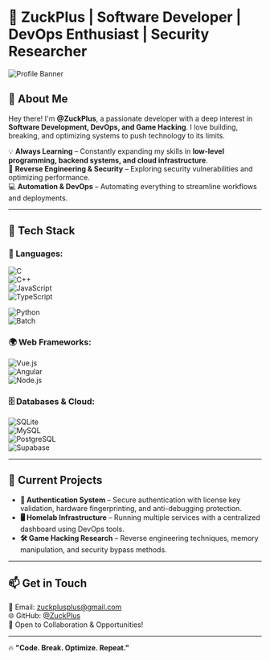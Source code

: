 # 👾 ZuckPlus | Software Developer | DevOps Enthusiast | Security Researcher  

![Profile Banner](https://media.discordapp.net/attachments/1340249663252463656/1353855450528874576/image.png?ex=67e32ba4&is=67e1da24&hm=f1be6237bb018969eb7a8b6de8b9a10851a5ffa38092bb37d9e97cba51e15e81&=&format=webp&quality=lossless&width=350&height=350)  

## 🚀 About Me  
Hey there! I'm **@ZuckPlus**, a passionate developer with a deep interest in **Software Development, DevOps, and Game Hacking**. I love building, breaking, and optimizing systems to push technology to its limits.  

💡 **Always Learning** – Constantly expanding my skills in **low-level programming, backend systems, and cloud infrastructure**.  
🔬 **Reverse Engineering & Security** – Exploring security vulnerabilities and optimizing performance.  
💻 **Automation & DevOps** – Automating everything to streamline workflows and deployments.  

---

## 🔧 Tech Stack  

### **💾 Languages:**  
![C](https://img.shields.io/badge/-C-00599C?style=flat-square&logo=c&logoColor=white)  
![C++](https://img.shields.io/badge/-C++-00599C?style=flat-square&logo=c%2B%2B&logoColor=white)  
![JavaScript](https://img.shields.io/badge/-JavaScript-F7DF1E?style=flat-square&logo=javascript&logoColor=black)  
![TypeScript](https://img.shields.io/badge/-TypeScript-3178C6?style=flat-square&logo=typescript&logoColor=white)

![Python](https://img.shields.io/badge/-Python-3776AB?style=flat-square&logo=python&logoColor=white)  
![Batch](https://img.shields.io/badge/-Batch-4D4D4D?style=flat-square&logo=windows-terminal&logoColor=white)    

### **🌍 Web Frameworks:**  
![Vue.js](https://img.shields.io/badge/-Vue.js-4FC08D?style=flat-square&logo=vue.js&logoColor=white)  
![Angular](https://img.shields.io/badge/-Angular-DD0031?style=flat-square&logo=angular&logoColor=white)  
![Node.js](https://img.shields.io/badge/-Node.js-339933?style=flat-square&logo=node.js&logoColor=white)  

### **🗄️ Databases & Cloud:**  
![SQLite](https://img.shields.io/badge/-SQLite-003B57?style=flat-square&logo=sqlite&logoColor=white)  
![MySQL](https://img.shields.io/badge/-MySQL-4479A1?style=flat-square&logo=mysql&logoColor=white)  
![PostgreSQL](https://img.shields.io/badge/-PostgreSQL-336791?style=flat-square&logo=postgresql&logoColor=white)  
![Supabase](https://img.shields.io/badge/-Supabase-3ECF8E?style=flat-square&logo=supabase&logoColor=white)  

---

## 🚧 Current Projects  
- **🔐 Authentication System** – Secure authentication with license key validation, hardware fingerprinting, and anti-debugging protection.  
- **🖥️ Homelab Infrastructure** – Running multiple services with a centralized dashboard using DevOps tools.  
- **🛠️ Game Hacking Research** – Reverse engineering techniques, memory manipulation, and security bypass methods.  

---

## 📫 Get in Touch  
📧 Email: [zuckplusplus@gmail.com](mailto:zuckplusplus@gmail.com)  
🌐 GitHub: [@ZuckPlus](https://github.com/ZuckPlus)  
💼 Open to Collaboration & Opportunities!  

---

🔥 **"Code. Break. Optimize. Repeat."**  
